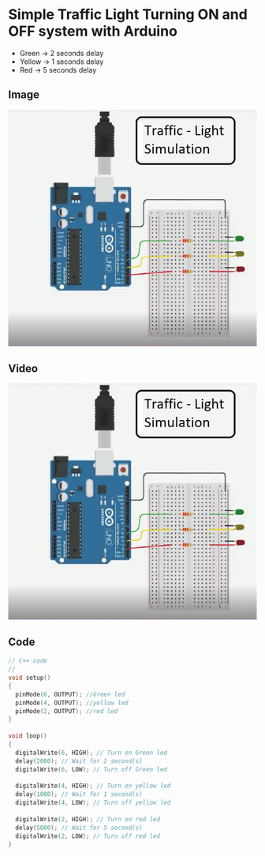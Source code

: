 # Simple Traffic Light Turning ON and OFF system with Arduino

- Green -> 2 seconds delay
- Yellow -> 1 seconds delay
- Red -> 5 seconds delay


## Image


![image](trafficlight_tinkercad.jpg)

## Video

[![Watch the video](trafficlight_tinkercad.jpg)](trafficlight.mp4)

## Code


```cpp
// C++ code
//
void setup()
{
  pinMode(6, OUTPUT); //Green led
  pinMode(4, OUTPUT); //yellow led
  pinMode(2, OUTPUT); //red led
}

void loop()
{
  digitalWrite(6, HIGH); // Turn on Green led
  delay(2000); // Wait for 2 second(s)
  digitalWrite(6, LOW); // Turn off Green led

  digitalWrite(4, HIGH); // Turn on yellow led
  delay(1000); // Wait for 1 second(s)
  digitalWrite(4, LOW); // Turn off yellow led
  
  digitalWrite(2, HIGH); // Turn on red led
  delay(5000); // Wait for 5 second(s)
  digitalWrite(2, LOW); // Turn off red led
}
```


